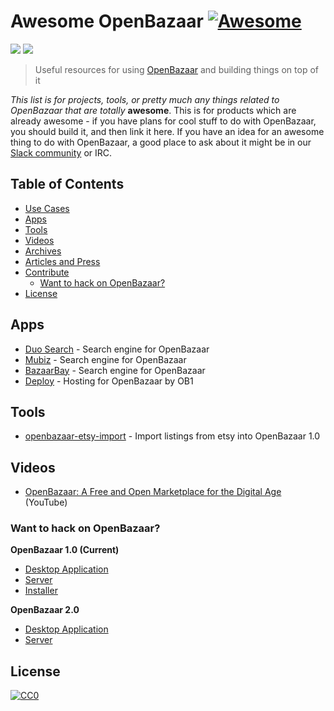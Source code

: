 # Awesome OpenBazaar [![Awesome](https://cdn.rawgit.com/sindresorhus/awesome/d7305f38d29fed78fa85652e3a63e154dd8e8829/media/badge.svg)](https://github.com/sindresorhus/awesome)

[![](https://img.shields.io/badge/made%20by-OpenBazaar-blue.svg?style=flat-square)](https://openbazazar.org)
[![](https://img.shields.io/badge/freenode-%23openbazaar-blue.svg?style=flat-square)](http://webchat.freenode.net/?channels=%23ipfs)

> Useful resources for using [OpenBazaar](https://openbazaar.org) and building things on top of it

_This list is for projects, tools, or pretty much any things related to OpenBazaar that
are totally_ **awesome**. This is for products which are already awesome - if
you have plans for cool stuff to do with OpenBazaar, you should build it, and then
link it here. If you have an idea for an awesome thing to do with OpenBazaar, a good
place to ask about it might be in our [Slack community](http://slack.openbazaar.org) or IRC.

## Table of Contents

- [Use Cases](#use-cases)
- [Apps](#apps)
- [Tools](#tools)
- [Videos](#videos)
- [Archives](#archives)
- [Articles and Press](#articles-and-press)
- [Contribute](#contribute)
  - [Want to hack on OpenBazaar?](#want-to-hack-on-openbazaar)
- [License](#license)

## Apps
* [Duo Search](https://duosear.ch/) - Search engine for OpenBazaar
* [Mubiz](http://mubiz.com/) - Search engine for OpenBazaar
* [BazaarBay](http://bazaarbay.org) - Search engine for OpenBazaar
* [Deploy](https://deploy.ob1.io) - Hosting for OpenBazaar by OB1

## Tools
* [openbazaar-etsy-import](https://github.com/hoffmabc/openbazaar-etsy-import) - Import listings from etsy into OpenBazaar 1.0

## Videos

* [OpenBazaar: A Free and Open Marketplace for the Digital Age](https://www.youtube.com/watch?v=nuRgHbTU9pk) (YouTube)

### Want to hack on OpenBazaar?

**OpenBazaar 1.0 (Current)**
* [Desktop Application](https://github.com/OpenBazaar/OpenBazaar-Client)
* [Server](https://github.com/OpenBazaar/OpenBazaar-Server)
* [Installer](https://github.com/OpenBazaar/OpenBazaar-Installer)

**OpenBazaar 2.0**
* [Desktop Application](https://github.com/OpenBazaar/openbazaar-desktop)
* [Server](https://github.com/OpenBazaar/openbazaar-go)

## License

[![CC0](https://licensebuttons.net/p/zero/1.0/88x31.png)](https://creativecommons.org/publicdomain/zero/1.0/)

